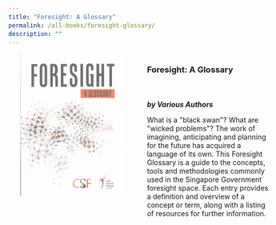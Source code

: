 ```yaml
---
title: "Foresight: A Glossary"
permalink: /all-books/foresight-glossary/
description: ""
---
```

<style>


.grid-container {
	display: grid;
	grid-template-columns: 50% 50%;
	grid-gap: 5%
	}
	
img {
		object-fit: contain;
		width: 100%;
		height: 80%;
	}	

.chapter-divider {
	margin-top: 5%;
	}	
	

</style>

<div class="grid-container">
	<div class="grid-child"><img src="/images/Books/Foresight%20A%20Glossary.png"></div>
	<div class="grid-child">
		<h3>Foresight: A Glossary</h3>
		<i></i><br>
		<i></i><br>
		<b><i>by Various Authors</i></b>
		<p>What is a "black swan"? What are "wicked problems"? The work of imagining, anticipating and planning for the future has acquired a language of its own. This Foresight Glossary is a guide to the concepts, tools and methodologies commonly used in the Singapore Government foresight space. Each entry provides a definition and overview of a concept or term, along with a listing of resources for further information.</p>
	</div>

</div>

<div>

<div class="chapter-divider">
<p><b></b></p>

</div>
	
<div class="chapter-divider">
<p><b></b></p>

</div>
		
<div class="chapter-divider">
<p><b></b></p>

</div>
	
<div class="chapter-divider">
<p><b></b></p>

</div>
	
<div class="chapter-divider">
<p><b></b></p>

</div>
	









</div>